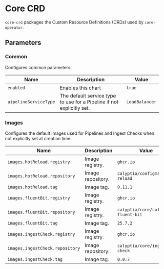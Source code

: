 # Core CRD

`core-crd` packages the Custom Resource Definitions (CRDs) used by `core-operator`.

## Parameters

### Common

Configures common parameters.

| Name                  | Description                                                           | Value          |
| --------------------- | --------------------------------------------------------------------- | -------------- |
| `enabled`             | Enables this chart                                                    | `true`         |
| `pipelineServiceType` | The default service type to use for a Pipeline if not explicitly set. | `LoadBalancer` |

### Images

Configures the default images used for Pipelines and Ingest Checks when not explicitly set at creation time.

| Name                            | Description       | Value                               |
| ------------------------------- | ----------------- | ----------------------------------- |
| `images.hotReload.registry`     | Image registry.   | `ghcr.io`                           |
| `images.hotReload.repository`   | Image repository. | `calyptia/configmap-reload`         |
| `images.hotReload.tag`          | Image tag.        | `0.11.1`                            |
| `images.fluentBit.registry`     | Image registry.   | `ghcr.io`                           |
| `images.fluentBit.repository`   | Image registry.   | `calyptia/core/calyptia-fluent-bit` |
| `images.fluentBit.tag`          | Image tag.        | `25.7.2`                            |
| `images.ingestCheck.registry`   | Image registry.   | `ghcr.io`                           |
| `images.ingestCheck.repository` | Image repository. | `calyptia/core/ingest-check`        |
| `images.ingestCheck.tag`        | Image tag.        | `0.0.7`                             |
